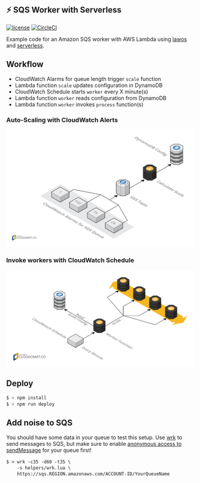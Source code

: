 ## ⚡️ SQS Worker with Serverless

[![license](https://img.shields.io/github/license/sbstjn/lawos.svg)](https://github.com/sbstjn/sqs-worker-serverless/blob/master/LICENSE.md)
[![CircleCI](https://img.shields.io/circleci/project/github/sbstjn/sqs-worker-serverless/master.svg)](https://circleci.com/gh/sbstjn/lawos)

Example code for an Amazon SQS worker with AWS Lambda using [lawos](https://github.com/sbstjn/lawos) and [serverless](https://serverless.com).

## Workflow

- CloudWatch Alarms for queue length trigger `scale` function
- Lambda function `scale` updates configuration in DynamoDB 
- CloudWatch Schedule starts `worker` every X minute(s)
- Lambda function `worker` reads configuration from DynamoDB
- Lambda function `worker` invokes `process` function(s)

### Auto-Scaling with CloudWatch Alerts

![](./docs/scale.png) 

### Invoke workers with CloudWatch Schedule

![](./docs/worker.png)

## Deploy

```bash
$ > npm install
$ > npm run deploy
```

## Add noise to SQS

You should have some data in your queue to test this setup. Use [wrk](https://github.com/wg/wrk) to send messages to SQS, but make sure to enable [anonymous access to sendMessage](http://docs.aws.amazon.com/AWSSimpleQueueService/latest/SQSDeveloperGuide/acp-overview.html#anonQueues) for your queue first!

```
$ > wrk -c35 -d60 -t35 \
    -s helpers/wrk.lua \
    https://sqs.REGION.amazonaws.com/ACCOUNT-ID/YourQueueName
```
